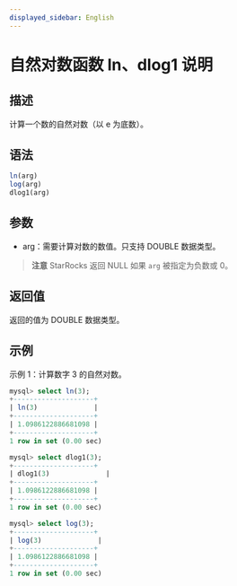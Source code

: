 ```yaml
---
displayed_sidebar: English
---
```


# 自然对数函数 ln、dlog1 说明

## 描述

计算一个数的自然对数（以 e 为底数）。

## 语法

```SQL
ln(arg)
log(arg)
dlog1(arg)
```

## 参数

- arg：需要计算对数的数值。只支持 DOUBLE 数据类型。

> **注意**
> StarRocks 返回 NULL 如果 `arg` 被指定为负数或 0。

## 返回值

返回的值为 DOUBLE 数据类型。

## 示例

示例 1：计算数字 3 的自然对数。

```SQL
mysql> select ln(3);
+--------------------+
| ln(3)              |
+--------------------+
| 1.0986122886681098 |
+--------------------+
1 row in set (0.00 sec)

mysql> select dlog1(3);
+--------------------+
| dlog1(3)              |
+--------------------+
| 1.0986122886681098 |
+--------------------+
1 row in set (0.00 sec)

mysql> select log(3);
+--------------------+
| log(3)              |
+--------------------+
| 1.0986122886681098 |
+--------------------+
1 row in set (0.00 sec)

```
